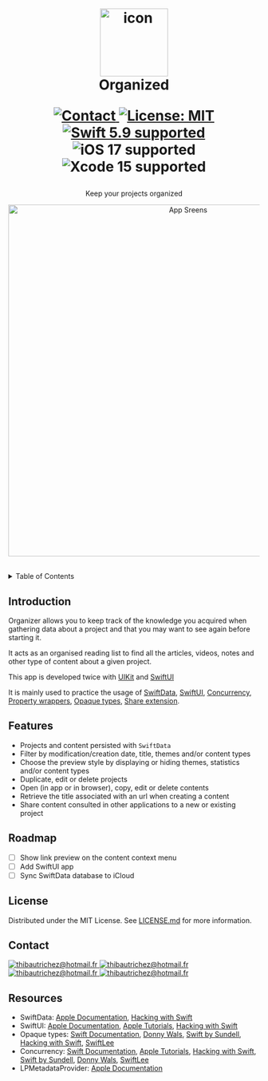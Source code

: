 <h1 align="center">
  <img src="https://github.com/richez/Organizer/assets/12537418/6f12012f-b1dc-44a2-85d0-ba00ddfe4e57" width="136" alt="icon"><br>
  Organized<br>
  <p align="center">
    <a href="https://www.linkedin.com/in/thibaut-richez-719706144/">
      <img src="https://img.shields.io/badge/contact-thibautrichez-blue.svg?style=flat" alt="Contact">
    </a>
    <a href="LICENSE.md">
      <img src="https://img.shields.io/badge/license-MIT-red.svg?style=flat" alt="License: MIT">
    </a>
    <br>
    <a href="https://github.com/apple/swift">
      <img src="https://img.shields.io/badge/Swift-5.9-orange.svg" alt="Swift 5.9 supported">
    </a>
    <img src="https://img.shields.io/badge/iOS-17-blue.svg?style=flat" alt="iOS 17 supported">
    <img src="https://img.shields.io/badge/Xcode-15-blue.svg?style=flat" alt="Xcode 15 supported">
  </p>
</h1>
<p align="center">
  Keep your projects organized
</p>

<p align="center">
  <img src="https://github.com/richez/Organizer/assets/12537418/f5634b35-abff-41fd-920e-4bf01c698cf2" width="705" alt="App Sreens">
</p>


<br>

<!-- TABLE OF CONTENTS -->
<details>
  <summary>Table of Contents</summary>
  <ol>
    <li><a href="#introduction">Introduction</a></li>
    <li><a href="#features">Features</a></li>
    <li><a href="#license">License</a></li>
    <li><a href="#contact">Contact</a></li>
    <li><a href="#resources">Resources</a></li>
  </ol>
</details>

## Introduction
Organizer allows you to keep track of the knowledge you acquired when gathering data about a project and that you may want to see again before starting it.

It acts as an organised reading list to find all the articles, videos, notes and other type of content about a given project.

This app is developed twice with [UIKit](UIKit) and [SwiftUI](SwiftUI)

It is mainly used to practice the usage of   [SwiftData](https://developer.apple.com/documentation/swiftdata),  [SwiftUI](https://developer.apple.com/documentation/swiftui/),  [Concurrency](https://docs.swift.org/swift-book/documentation/the-swift-programming-language/concurrency/), [Property wrappers](https://docs.swift.org/swift-book/documentation/the-swift-programming-language/properties/#Property-Wrappers), [Opaque types](https://docs.swift.org/swift-book/documentation/the-swift-programming-language/opaquetypes/), [Share extension](https://developer.apple.com/library/archive/documentation/General/Conceptual/ExtensibilityPG/Share.html).

## Features
* Projects and content persisted with `SwiftData`
* Filter by modification/creation date, title, themes and/or content types
* Choose the preview style by displaying or hiding themes, statistics and/or content types
* Duplicate, edit or delete projects
* Open (in app or in browser), copy, edit or delete contents
* Retrieve the title associated with an url when creating a content
* Share content consulted in other applications to a new or existing project

## Roadmap
- [ ] Show link preview on the content context menu
- [ ] Add SwiftUI app
- [ ] Sync SwiftData database to iCloud

## License
Distributed under the MIT License. See <a href="LICENSE.md">LICENSE.md</a> for more information.

## Contact
<a href="mailto:thibautrichez@hotmail.fr">
  <img src="https://img.shields.io/badge/Mail-8A2BE2.svg?style=flat" alt="thibautrichez@hotmail.fr">
</a>
<a href="https://www.linkedin.com/in/thibaut-richez-719706144/">
  <img src="https://img.shields.io/badge/Linkedin-8A2BE2.svg?style=flat" alt="thibautrichez@hotmail.fr">
</a>
<a href="https://www.malt.fr/profile/thibautrichez">
  <img src="https://img.shields.io/badge/Malt-8A2BE2.svg?style=flat" alt="thibautrichez@hotmail.fr">
</a>
<a href="https://github.com/richez">
  <img src="https://img.shields.io/badge/Github-8A2BE2.svg?style=flat" alt="thibautrichez@hotmail.fr">
</a>

## Resources
* SwiftData: [Apple Documentation](https://developer.apple.com/documentation/swiftdata),  [Hacking with Swift](https://www.hackingwithswift.com/quick-start/swiftdata)
* SwiftUI:  [Apple Documentation](https://developer.apple.com/documentation/swiftui/),  [Apple Tutorials](https://developer.apple.com/tutorials/swiftui), [Hacking with Swift](https://www.hackingwithswift.com/quick-start/swiftui)
* Opaque types: [Swift Documentation](https://docs.swift.org/swift-book/documentation/the-swift-programming-language/opaquetypes/), [Donny Wals](https://www.donnywals.com/whats-the-difference-between-any-and-some-in-swift-5-7/),  [Swift by Sundell](https://www.swiftbysundell.com/articles/referencing-generic-protocols-with-some-and-any-keywords/), [Hacking with Swift](https://www.hackingwithswift.com/swift/5.6/existential-any), [SwiftLee](https://www.avanderlee.com/swift/some-opaque-types/)
* Concurrency: [Swift Documentation](https://docs.swift.org/swift-book/documentation/the-swift-programming-language/concurrency/), [Apple Tutorials](https://developer.apple.com/tutorials/app-dev-training/adopting-swift-concurrency),  [Hacking with Swift](https://www.hackingwithswift.com/quick-start/concurrency),  [Swift by Sundell](https://www.swiftbysundell.com/discover/concurrency/), [Donny Wals](https://www.donnywals.com/the-basics-of-structured-concurrency-in-swift-explained/), [SwiftLee](https://www.avanderlee.com/concurrency/tasks/)
* LPMetadataProvider: [Apple Documentation](https://developer.apple.com/documentation/linkpresentation/lpmetadataprovider)
